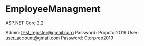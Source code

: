 # EmployeeManagment
ASP.NET Core 2.2

Admin: test_register@gmail.com Password: Propctor2019
User: user_account@gmail.com Password: Ctorprop2019
